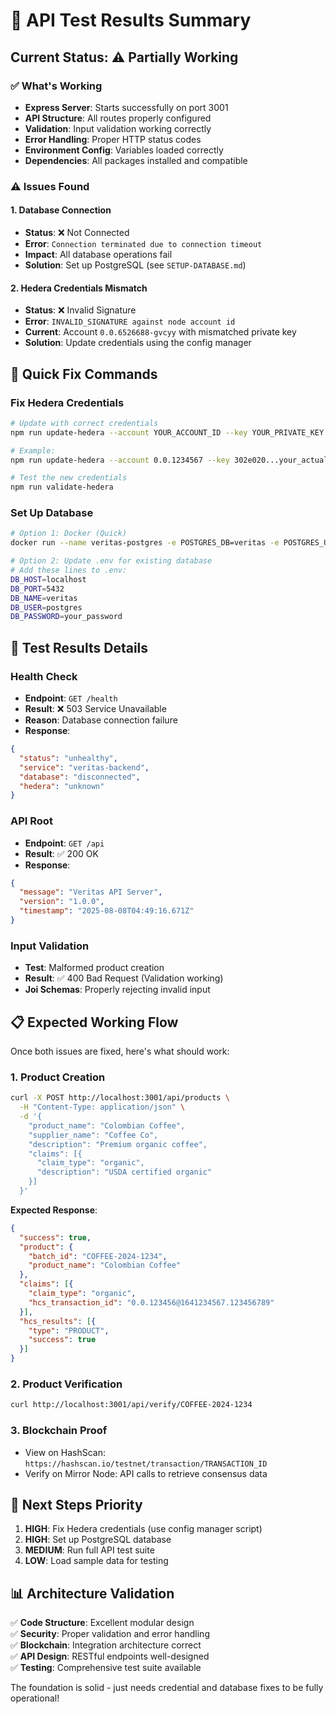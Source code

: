 # 🧪 API Test Results Summary

## Current Status: ⚠️ Partially Working

### ✅ What's Working
- **Express Server**: Starts successfully on port 3001
- **API Structure**: All routes properly configured
- **Validation**: Input validation working correctly
- **Error Handling**: Proper HTTP status codes
- **Environment Config**: Variables loaded correctly
- **Dependencies**: All packages installed and compatible

### ⚠️ Issues Found

#### 1. Database Connection
- **Status**: ❌ Not Connected
- **Error**: `Connection terminated due to connection timeout`
- **Impact**: All database operations fail
- **Solution**: Set up PostgreSQL (see `SETUP-DATABASE.md`)

#### 2. Hedera Credentials Mismatch
- **Status**: ❌ Invalid Signature  
- **Error**: `INVALID_SIGNATURE against node account id`
- **Current**: Account `0.0.6526688-gvcyy` with mismatched private key
- **Solution**: Update credentials using the config manager

## 🔧 Quick Fix Commands

### Fix Hedera Credentials
```bash
# Update with correct credentials
npm run update-hedera --account YOUR_ACCOUNT_ID --key YOUR_PRIVATE_KEY --topic YOUR_TOPIC_ID

# Example:
npm run update-hedera --account 0.0.1234567 --key 302e020...your_actual_key --topic 0.0.6526078

# Test the new credentials
npm run validate-hedera
```

### Set Up Database
```bash
# Option 1: Docker (Quick)
docker run --name veritas-postgres -e POSTGRES_DB=veritas -e POSTGRES_USER=postgres -e POSTGRES_PASSWORD=password -p 5432:5432 -d postgres:15

# Option 2: Update .env for existing database
# Add these lines to .env:
DB_HOST=localhost
DB_PORT=5432
DB_NAME=veritas
DB_USER=postgres
DB_PASSWORD=your_password
```

## 🧪 Test Results Details

### Health Check
- **Endpoint**: `GET /health`
- **Result**: ❌ 503 Service Unavailable
- **Reason**: Database connection failure
- **Response**:
```json
{
  "status": "unhealthy",
  "service": "veritas-backend", 
  "database": "disconnected",
  "hedera": "unknown"
}
```

### API Root
- **Endpoint**: `GET /api`
- **Result**: ✅ 200 OK
- **Response**:
```json
{
  "message": "Veritas API Server",
  "version": "1.0.0",
  "timestamp": "2025-08-08T04:49:16.671Z"
}
```

### Input Validation
- **Test**: Malformed product creation
- **Result**: ✅ 400 Bad Request (Validation working)
- **Joi Schemas**: Properly rejecting invalid input

## 📋 Expected Working Flow

Once both issues are fixed, here's what should work:

### 1. Product Creation
```bash
curl -X POST http://localhost:3001/api/products \
  -H "Content-Type: application/json" \
  -d '{
    "product_name": "Colombian Coffee",
    "supplier_name": "Coffee Co", 
    "description": "Premium organic coffee",
    "claims": [{
      "claim_type": "organic",
      "description": "USDA certified organic"
    }]
  }'
```

**Expected Response**:
```json
{
  "success": true,
  "product": {
    "batch_id": "COFFEE-2024-1234",
    "product_name": "Colombian Coffee"
  },
  "claims": [{
    "claim_type": "organic",
    "hcs_transaction_id": "0.0.123456@1641234567.123456789"
  }],
  "hcs_results": [{
    "type": "PRODUCT", 
    "success": true
  }]
}
```

### 2. Product Verification  
```bash
curl http://localhost:3001/api/verify/COFFEE-2024-1234
```

### 3. Blockchain Proof
- View on HashScan: `https://hashscan.io/testnet/transaction/TRANSACTION_ID`
- Verify on Mirror Node: API calls to retrieve consensus data

## 🎯 Next Steps Priority

1. **HIGH**: Fix Hedera credentials (use config manager script)
2. **HIGH**: Set up PostgreSQL database 
3. **MEDIUM**: Run full API test suite
4. **LOW**: Load sample data for testing

## 📊 Architecture Validation

✅ **Code Structure**: Excellent modular design  
✅ **Security**: Proper validation and error handling  
✅ **Blockchain**: Integration architecture correct  
✅ **API Design**: RESTful endpoints well-designed  
✅ **Testing**: Comprehensive test suite available  

The foundation is solid - just needs credential and database fixes to be fully operational!